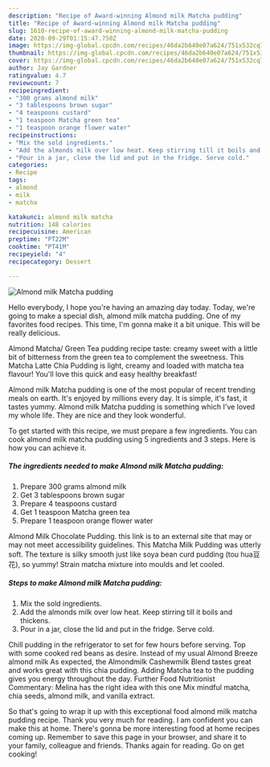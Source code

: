 ```yaml
---
description: "Recipe of Award-winning Almond milk Matcha pudding"
title: "Recipe of Award-winning Almond milk Matcha pudding"
slug: 1610-recipe-of-award-winning-almond-milk-matcha-pudding
date: 2020-09-29T01:15:47.750Z
image: https://img-global.cpcdn.com/recipes/46da2b640e07a624/751x532cq70/almond-milk-matcha-pudding-recipe-main-photo.jpg
thumbnail: https://img-global.cpcdn.com/recipes/46da2b640e07a624/751x532cq70/almond-milk-matcha-pudding-recipe-main-photo.jpg
cover: https://img-global.cpcdn.com/recipes/46da2b640e07a624/751x532cq70/almond-milk-matcha-pudding-recipe-main-photo.jpg
author: Jay Gardner
ratingvalue: 4.7
reviewcount: 7
recipeingredient:
- "300 grams almond milk"
- "3 tablespoons brown sugar"
- "4 teaspoons custard"
- "1 teaspoon Matcha green tea"
- "1 teaspoon orange flower water"
recipeinstructions:
- "Mix the sold ingredients."
- "Add the almonds milk over low heat. Keep stirring till it boils and thickens."
- "Pour in a jar, close the lid and put in the fridge. Serve cold."
categories:
- Recipe
tags:
- almond
- milk
- matcha

katakunci: almond milk matcha 
nutrition: 148 calories
recipecuisine: American
preptime: "PT22M"
cooktime: "PT41M"
recipeyield: "4"
recipecategory: Dessert

---
```



![Almond milk Matcha pudding](https://img-global.cpcdn.com/recipes/46da2b640e07a624/751x532cq70/almond-milk-matcha-pudding-recipe-main-photo.jpg)

Hello everybody, I hope you're having an amazing day today. Today, we're going to make a special dish, almond milk matcha pudding. One of my favorites food recipes. This time, I'm gonna make it a bit unique. This will be really delicious.

Almond Matcha/ Green Tea pudding recipe taste: creamy sweet with a little bit of bitterness from the green tea to complement the sweetness. This Matcha Latte Chia Pudding is light, creamy and loaded with matcha tea flavour! You&#39;ll love this quick and easy healthy breakfast!

Almond milk Matcha pudding is one of the most popular of recent trending meals on earth. It's enjoyed by millions every day. It is simple, it's fast, it tastes yummy. Almond milk Matcha pudding is something which I've loved my whole life. They are nice and they look wonderful.


To get started with this recipe, we must prepare a few ingredients. You can cook almond milk matcha pudding using 5 ingredients and 3 steps. Here is how you can achieve it.

<!--inarticleads1-->

##### The ingredients needed to make Almond milk Matcha pudding:

1. Prepare 300 grams almond milk
1. Get 3 tablespoons brown sugar
1. Prepare 4 teaspoons custard
1. Get 1 teaspoon Matcha green tea
1. Prepare 1 teaspoon orange flower water


Almond Milk Chocolate Pudding. this link is to an external site that may or may not meet accessibility guidelines. This Matcha Milk Pudding was utterly soft. The texture is silky smooth just like soya bean curd pudding (tou hua豆花), so yummy! Strain matcha mixture into moulds and let cooled. 

<!--inarticleads2-->

##### Steps to make Almond milk Matcha pudding:

1. Mix the sold ingredients.
1. Add the almonds milk over low heat. Keep stirring till it boils and thickens.
1. Pour in a jar, close the lid and put in the fridge. Serve cold.


Chill pudding in the refrigerator to set for few hours before serving. Top with some cooked red beans as desire. Instead of my usual Almond Breeze almond milk As expected, the Almondmilk Cashewmilk Blend tastes great and works great with this chia pudding. Adding Matcha tea to the pudding gives you energy throughout the day. Further Food Nutritionist Commentary: Melina has the right idea with this one Mix mindful matcha, chia seeds, almond milk, and vanilla extract. 

So that's going to wrap it up with this exceptional food almond milk matcha pudding recipe. Thank you very much for reading. I am confident you can make this at home. There's gonna be more interesting food at home recipes coming up. Remember to save this page in your browser, and share it to your family, colleague and friends. Thanks again for reading. Go on get cooking!
